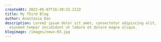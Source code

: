 ```yaml
---
createdAt: 2022-05-07T16:20:32.212Z
title: My Third Blog
author: Anastasia Dan
description: Lorem2 ipsum dolor sit amet, consectetur adipiscing elit, sed do
  eiusmod tempor incididunt ut labore et dolore magna aliqua.
blogimage: /images/news-03.jpg
---
```

